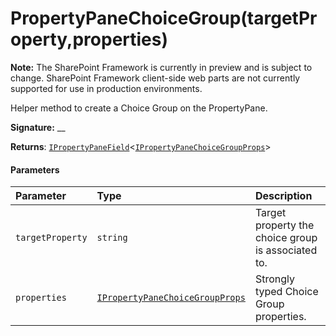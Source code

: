 # PropertyPaneChoiceGroup(targetProperty,properties)
**Note:** The SharePoint Framework is currently in preview and is subject to change. SharePoint Framework client-side web parts are not currently supported for use in production environments.



Helper method to create a Choice Group on the PropertyPane.

**Signature:** __

**Returns**: [`IPropertyPaneField`](../sp-webpart-base/interface/ipropertypanefield.md)<[`IPropertyPaneChoiceGroupProps`](../sp-webpart-base/interface/ipropertypanechoicegroupprops.md)>





#### Parameters


| Parameter	   | Type    | Description |
|:-------------|:---------------|:------------|
| `targetProperty`    | `string` | Target property the choice group is associated to. |
| `properties`    | [`IPropertyPaneChoiceGroupProps`](../sp-webpart-base/interface/ipropertypanechoicegroupprops.md) | Strongly typed Choice Group properties. |


